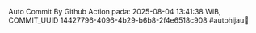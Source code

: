 Auto Commit By Github Action pada: 2025-08-04 13:41:38 WIB, COMMIT_UUID 14427796-4096-4b29-b6b8-2f4e6518c908 #autohijau🗿
